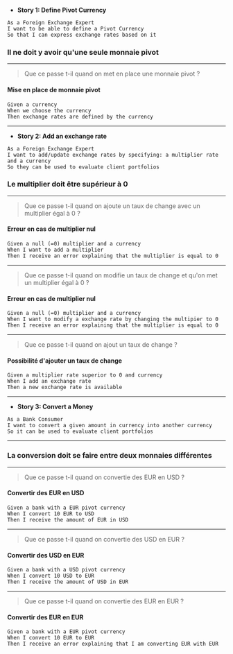 - **Story 1: Define Pivot Currency**
```gherkin
As a Foreign Exchange Expert
I want to be able to define a Pivot Currency
So that I can express exchange rates based on it
```

### Il ne doit y avoir qu'une seule monnaie pivot

---
> Que ce passe t-il quand on met en place une monnaie pivot ?

#### Mise en place de monnaie pivot

```gherkin
Given a currency
When we choose the currency
Then exchange rates are defined by the currency
```



---

- **Story 2: Add an exchange rate**
```gherkin
As a Foreign Exchange Expert
I want to add/update exchange rates by specifying: a multiplier rate and a currency
So they can be used to evaluate client portfolios
```
### Le multiplier doit être supérieur à 0

---
> Que ce passe t-il quand on ajoute un taux de change avec un multiplier égal à 0 ?

#### Erreur en cas de multiplier nul

```gherkin
Given a null (=0) multiplier and a currency
When I want to add a multiplier
Then I receive an error explaining that the multiplier is equal to 0
```
 ----

> Que ce passe t-il quand on modifie un taux de change et qu'on met un multiplier égal à 0 ?

#### Erreur en cas de multiplier nul

```gherkin
Given a null (=0) multiplier and a currency
When I want to modify a exchange rate by changing the multipier to 0
Then I receive an error explaining that the multiplier is equal to 0
```

 ----

> Que ce passe t-il quand on ajout un taux de change ?

#### Possibilité d'ajouter un taux de change

```gherkin
Given a multiplier rate superior to 0 and currency
When I add an exchange rate
Then a new exchange rate is available
```

 ----

- **Story 3: Convert a Money**
```gherkin
As a Bank Consumer
I want to convert a given amount in currency into another currency
So it can be used to evaluate client portfolios
```
----

### La conversion doit se faire entre deux monnaies différentes

----

> Que ce passe t-il quand on convertie des EUR en USD ?

#### Convertir des EUR en USD

```gherkin
Given a bank with a EUR pivot currency
When I convert 10 EUR to USD
Then I receive the amount of EUR in USD
```


 ----
> Que ce passe t-il quand on convertie des USD en EUR ?

#### Convertir des USD en EUR

```gherkin
Given a bank with a USD pivot currency
When I convert 10 USD to EUR
Then I receive the amount of USD in EUR
```

 ----
> Que ce passe t-il quand on convertie des EUR en EUR ?

#### Convertir des EUR en EUR

```gherkin
Given a bank with a EUR pivot currency
When I convert 10 EUR to EUR
Then I receive an error explaining that I am converting EUR with EUR
```